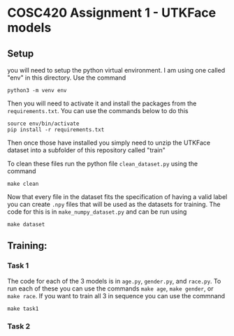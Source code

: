 # COSC420 Assignment 1 - UTKFace models

## Setup
you will need to setup the python virtual environment. I am using one called 
"env" in this directory. Use the command
```
python3 -m venv env
```
Then you will need to activate it and install the packages from the
`requirements.txt`. You can use the commands below to do this
```
source env/bin/activate
pip install -r requirements.txt
```
Then once those have installed you simply need to unzip the UTKFace dataset
into a subfolder of this repository called "train"

To clean these files run the python file `clean_dataset.py` using the command
```
make clean
```

Now that every file in the dataset fits the specification of having a valid
label you can create `.npy` files that will be used as the datasets for training.
The code for this is in `make_numpy_dataset.py` and can be run using
```
make dataset
```

## Training:

### Task 1
The code for each of the 3 models is in `age.py`, `gender.py`, and `race.py`.
To run each of these you can use the commands `make age`, `make gender`, or
`make race`. If you want to train all 3 in sequence you can use the commnand
```
make task1
```


### Task 2